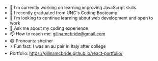- 🔭 I’m currently working on learning improving JavaScript skills
- 🌱 I recently graduated from UNC's Coding Bootcamp
- 🤔 I’m looking to continue learning about web development and open to work 
- 💬 Ask me about my coding experience
- 📫 How to reach me: gilinamcbride@gmail.com
- 😄 Pronouns: she/her
- ⚡ Fun fact: I was an au pair in Italy after college
- Portfolio: https://gilinamcbride.github.io/react-portfolio/
